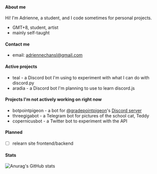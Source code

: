 #### About me
Hi! I'm Adrienne, a student, and I code sometimes for personal projects.
- GMT+8, student, artist
- mainly self-taught

#### Contact me
- email: adriennechansl@gmail.com

#### Active projects
- teal - a Discord bot I'm using to experiment with what I can do with discord.py
- aradia - a Discord bot I'm planning to use to learn discord.js

#### Projects I'm not actively working on right now
- botpointpigeon - a bot for [@gradepointpigeon](https://www.instagram.com/gradepointpigeon/)'s [Discord server](https://discord.gg/mcsD7kS)
- threegigabot - a Telegram bot for pictures of the school cat, Teddy
- copernicusbot - a Twitter bot to experiment with the API

#### Planned 
- [ ] relearn site frontend/backend

#### Stats
![Anurag's GitHub stats](https://github-readme-stats.vercel.app/api?username=82-47&show_icons=true&theme=midnight-purple&count_private=true&border_radius=5)


<!-- 
### unused resources
#### anurag's top langs
[![Top Langs](https://github-readme-stats.vercel.app/api/top-langs/?username=82-47&layout=compact&theme=midnight-purple&count_private=true&border_radius=5)](https://github.com/anuraghazra/github-readme-stats)
-->
